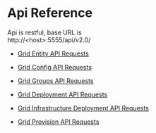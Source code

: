 Api Reference
=============

Api is restful, base URL is  
http://\<host\>:5555/api/v2.0/

-   [Grid Entity API Requests](grids.md)

-   [Grid Config API Requests](grid_config.md)

-   [Grid Groups API Requests](grid_groups.md)

-   [Grid Deployment API Requests](grid_deployment.md)

-   [Grid Infrastructure Deployment API Requests](grid_infrastructure.md)

-   [Grid Provision API Requests](grid_provision.md)
